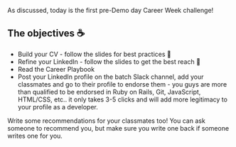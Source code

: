 As discussed, today is the first pre-Demo day Career Week challenge!

## The objectives ☕️

- Build your CV - follow the slides for best practices 💅
- Refine your LinkedIn - follow the slides to get the best reach 💼
- Read the Career Playbook
- Post your LinkedIn profile on the batch Slack channel, add your classmates and go to their profile to endorse them - you guys are more than qualified to be endorsed in Ruby on Rails, Git, JavaScript, HTML/CSS, etc..  it only takes 3-5 clicks and will add more legitimacy to your profile as a developer.

Write some recommendations for your classmates too! You can ask someone to recommend you, but make sure you write one back if someone writes one for you.
